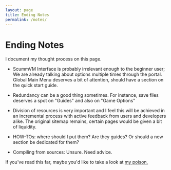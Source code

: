 ```yaml
---
layout: page
title: Ending Notes
permalink: /notes/
---
```


# Ending Notes

I document my thought process on this page. 

- ScummVM Interface is probably irrelevant enough to the beginner user; We are already talking about options multiple times through the portal. Global Main Menu deserves a bit of attention, should have a section on the quick start guide.

- Redundancy can be a good thing sometimes. For instance, save files deserves a spot on "Guides" and also on "Game Options"

- Division of resources is very important and I feel this will be achieved in an incremental process with active feedback from users and developers alike. The original sitemap remains, certain pages would be given a bit of liquidity.

- HOW-TOs: where should I put them? Are they guides? Or should a new section be dedicated for them?

- Compiling from sources: Unsure. Need advice.

If you've read this far, maybe you'd like to take a look at [my poison.](https://steamcommunity.com/id/kakashi3011)